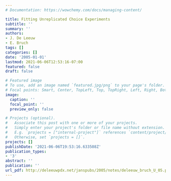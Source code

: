 ```yaml
---
# Documentation: https://wowchemy.com/docs/managing-content/

title: Fitting Unreplicated Choice Experiments
subtitle: ''
summary: ''
authors:
- J. De Leeuw
- E. Bruch
tags: []
categories: []
date: '2005-01-01'
lastmod: 2021-06-06T12:53:16-07:00
featured: false
draft: false

# Featured image
# To use, add an image named `featured.jpg/png` to your page's folder.
# Focal points: Smart, Center, TopLeft, Top, TopRight, Left, Right, BottomLeft, Bottom, BottomRight.
image:
  caption: ''
  focal_point: ''
  preview_only: false

# Projects (optional).
#   Associate this post with one or more of your projects.
#   Simply enter your project's folder or file name without extension.
#   E.g. `projects = ["internal-project"]` references `content/project/deep-learning/index.md`.
#   Otherwise, set `projects = []`.
projects: []
publishDate: '2021-06-06T19:53:16.633508Z'
publication_types:
- '3'
abstract: ''
publication: ''
url_pdf: http://deleeuwpdx.net/janspubs/2005/notes/deleeuw_bruch_U_05.pdf
---
```

